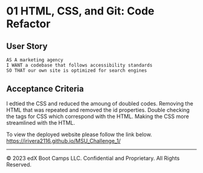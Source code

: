 
# 01 HTML, CSS, and Git: Code Refactor

## User Story

```
AS A marketing agency
I WANT a codebase that follows accessibility standards
SO THAT our own site is optimized for search engines
```

## Acceptance Criteria

I edtied the CSS and reduced the amoung of doubled codes.
Removing the HTML that was repeated and removed the id properties.
Double checking the tags for CSS which correspond with the HTML.
Making the CSS more streamlined with the HTML.

[](assets/images/mod1.png)

To view the deployed website please follow the link below.
https://irivera2116.github.io/MSU_Challenge_1/

---
© 2023 edX Boot Camps LLC. Confidential and Proprietary. All Rights Reserved.
